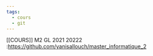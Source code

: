 ```yaml
---
tags:
  - cours
  - git
---
```

[[COURS]]
M2 GL 2021 20222 :https://github.com/yanisallouch/master_informatique_2

